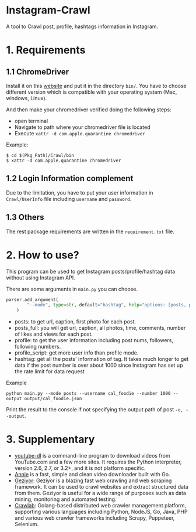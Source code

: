 # Instagram-Crawl
A tool to Crawl post, profile, hashtags information in Instagram.


# 1. Requirements
## 1.1 ChromeDriver
Install it on this [website](https://sites.google.com/chromium.org/driver/) and put it in the directory `bin/`. You have to choose different version which is compatible with your operating system (Mac, windows, Linux). 

And then make your chromedriver verified doing the following steps:
  - open terminal
  - Navigate to path where your chromedriver file is located
  - Execute `xattr -d com.apple.quarantine chromedriver`

Example:
```shell
$ cd $(Pkg_Path)/Crawl/bin 
$ xattr -d com.apple.quarantine chromedriver
```

## 1.2 Login Information complement
Due to the limitation, you have to put your user information in `Crawl/UserInfo` file including `username` and `password`.

## 1.3 Others
The rest package requirements are written in the `requirement.txt` file.

# 2. How to use?
This program can be used to get Instagram posts/profile/hashtag data without using Instagram API.

There are some arguments in `main.py` you can choose.
```python
parser.add_argument(
        "--mode", type=str, default="hashtag", help="options: [posts, posts_full, profile, profile_script, hashtag]"
    )
```

- posts: to get url, caption, first photo for each post.
- posts_full: you will get url, caption, all photos, time, comments, number of likes and views for each post.
- profile: to get the user information including post nums, followers, following numbers.
- profile_script: get more user info than profile mode.
- hashtag: get all the posts' information of tag. It takes much longer to get data if the post number is over about 1000 since Instagram has set up the rate limit for data request

Example
```shell
python main.py --mode posts --username cal_foodie --number 1000 --output output/cal_foodie.json
```

Print the result to the console if not specifying the output path of post `-o, --output`.

# 3. Supplementary
- [youtube-dl](https://github.com/ytdl-org/youtube-dl) is a command-line program to download videos from YouTube.com and a few more sites. It requires the Python interpreter, version 2.6, 2.7, or 3.2+, and it is not platform specific.
- [Annie](https://github.com/iawia002/annie) is a fast, simple and clean video downloader built with Go.
- [Geziyor](https://github.com/geziyor/geziyor): Geziyor is a blazing fast web crawling and web scraping framework. It can be used to crawl websites and extract structured data from them. Geziyor is useful for a wide range of purposes such as data mining, monitoring and automated testing.
- [Crawlab](https://github.com/crawlab-team/crawlab): Golang-based distributed web crawler management platform, supporting various languages including Python, NodeJS, Go, Java, PHP and various web crawler frameworks including Scrapy, Puppeteer, Selenium.
